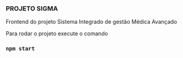
### PROJETO SIGMA

Frontend do projeto Sistema Integrado de gestão Médica Avançado

Para rodar o projeto execute o comando 
### `npm start`
